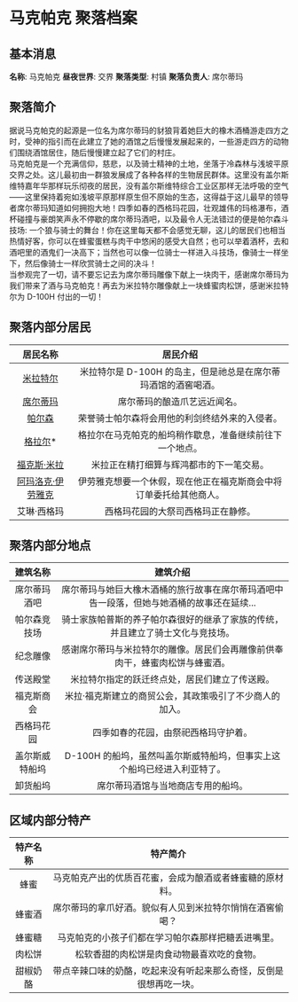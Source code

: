 # 马克帕克 聚落档案

## 基本消息

**名称**: 马克帕克
**昼夜世界**: 交界
**聚落类型**: 村镇
**聚落负责人**: 席尔蒂玛

## 聚落简介
据说马克帕克的起源是一位名为席尔蒂玛的豺狼背着她巨大的橡木酒桶游走四方之时，受神的指引而在此建立了她的酒馆之后慢慢发展起来的，一些游走四方的动物们围绕酒馆居住，随后慢慢建立起了它们的村庄。  
马克帕克是一个充满信仰，慈悲，以及骑士精神的土地，坐落于冷森林与浅坡平原交界之处。这儿最初由一群狼发展成了各种各样的生物居民群体。这里没有盖尔斯维特嘉年华那样玩乐彻夜的居民，没有盖尔斯维特综合工业区那样无法呼吸的空气——这里保持着宛如浅坡平原那样原生但不原始的生态，这得益于这儿最早的领导者席尔蒂玛知道如何拥抱大地！四季如春的西格玛花园，壮观雄伟的玛格瀑布，酒杯碰撞与豪朗笑声永不停歇的席尔蒂玛酒吧，以及最令人无法错过的便是帕尔森斗技场: 一个狼与骑士的舞台！你在这里每天都不会感觉无聊，这儿的居民们也相当热情好客，你可以在蜂蜜蛋糕与肉干中悠闲的感受大自然；也可以举着酒杯，去和酒吧里的酒鬼们一决高下；当然也可以像一位骑士一样进入斗技场，像骑士一样坐下，然后像骑士一样欣赏骑士之间的决斗！  
当参观完了一切，请不要忘记去为席尔蒂玛雕像下献上一块肉干，感谢席尔蒂玛为我们带来了酒与马克帕克！再去为米拉特尔雕像献上一块蜂蜜肉松饼，感谢米拉特尔为 D-100H 付出的一切！

## 聚落内部分居民

|居民名称|居民介绍|
|:---:|:---:|
|[米拉特尔](../people/Miratl.md)|米拉特尔是 D-100H 的岛主，但是祂总是在席尔蒂玛酒馆的酒窖喝酒。|
|[席尔蒂玛](../people/Siltima.md)|席尔蒂玛的酿造爪艺远近闻名。|
|[帕尔森](../people/Parson.md)|荣誉骑士帕尔森将会用他的利剑终结外来的入侵者。|
|[格拉尔](../people/Glar.md)*|格拉尔在马克帕克的船坞稍作歇息，准备继续前往下一个地点。|
|[福克斯·米拉](../people/Miri.md)|米拉正在精打细算与辉鸿都市的下一笔交易。|
|[阿玛洛克·伊劳雅克](../people/Illaujaq.md)|伊劳雅克想要一个休假，现在他正在福克斯商会中将订单委托给其他商人。|
|艾琳·西格玛|西格玛花园的大祭司西格玛正在静修。|

## 聚落内部分地点

|建筑名称|建筑介绍|
|:---:|:---:|
|席尔蒂玛酒吧|席尔蒂玛与她巨大橡木酒桶的旅行故事在席尔蒂玛酒吧中告一段落，但她与她酒桶的故事还在延续...|
|帕尔森竞技场|骑士家族帕普斯的养子帕尔森很好的继承了家族的传统，并且建立了骑士文化与竞技场。|
|纪念雕像|感谢席尔蒂玛与米拉特尔的雕像。居民们会再雕像前供奉肉干，蜂蜜肉松饼与蜂蜜酒。|
|传送殿堂|米拉特尔指定的跃迁终点处，居民们建立了传送殿。|
|福克斯商会|米拉·福克斯建立的商贸公会，其政策吸引了不少商人的加入。|
|西格玛花园|四季如春的花园，由祭祀西格玛守护着。|
|盖尔斯威特船坞|D-100H 的船坞，虽然叫盖尔斯威特船坞，但事实上这个船坞已经进入利亚特了。|
|卸货船坞|席尔蒂玛酒馆与当地商店专用的船坞。|

## 区域内部分特产

|特产名称|特产简介|
|:---:|:---:|
|蜂蜜|马克帕克产出的优质百花蜜，会成为酿酒或者蜂蜜糖的原材料。|
|蜂蜜酒|席尔蒂玛的拿爪好酒。貌似有人见到米拉特尔悄悄在酒窖偷喝？|
|蜂蜜糖|马克帕克的小孩子们都在学习帕尔森那样把糖丢进嘴里。|
|肉松饼|松软香甜的肉松饼是肉食动物最喜欢吃的食物。|
|甜椒奶酪|带点辛辣口味的奶酪，吃起来没有听起来那么奇怪，反倒是很想再吃一块。|

